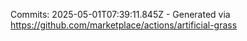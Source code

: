 Commits: 2025-05-01T07:39:11.845Z - Generated via https://github.com/marketplace/actions/artificial-grass
<br>
